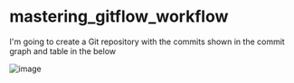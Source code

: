 # mastering_gitflow_workflow
I'm going to create a Git repository with the commits shown in the commit graph and table in the below

![image](https://user-images.githubusercontent.com/68464959/207818731-2928178c-05eb-4da5-b6d2-5016f2a1551c.png)
